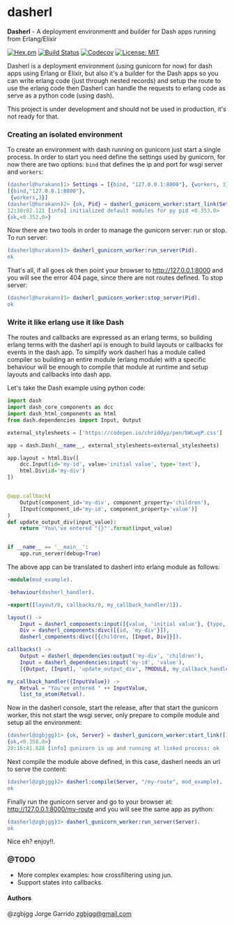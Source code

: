 # dasherl

**Dasherl** - A deployment environmentt and builder for Dash apps running from Erlang/Elixir

[![Hex.pm](https://img.shields.io/hexpm/v/dasherl.svg)](https://hex.pm/packages/dasherl)
[![Build Status](https://travis-ci.org/zgbjgg/dasherl.svg?branch=master)](https://travis-ci.org/zgbjgg/dasherl)
[![Codecov](https://img.shields.io/codecov/c/github/zgbjgg/dasherl.svg)](https://codecov.io/gh/zgbjgg/dasherl)
[![License: MIT](https://img.shields.io/github/license/zgbjgg/dasherl.svg)](https://raw.githubusercontent.com/zgbjgg/dasherl/master/LICENSE)

Dasherl is a deployment environment (using gunicorn for now) for dash apps using Erlang or Elixir, but also it's a builder for the Dash apps so you can write erlang code (just through nested records) and setup the route to use the erlang code then Dasherl can handle the requests to erlang code as serve as a python code (using dash).

This project is under development and should not be used in production, it's not ready for that.

### Creating an isolated environment

To create an environment with dash running on gunicorn just start a single process. In order to start you need define the settings used by gunicorn, for now there are two options: `bind` that defines the ip and port for wsgi server and `workers`:

```erlang
(dasherl@hurakann)1> Settings = [{bind, "127.0.0.1:8000"}, {workers, 3}]
[{bind,"127.0.0.1:8000"},
 {workers,3}]
(dasherl@hurakann)2> {ok, Pid} = dasherl_gunicorn_worker:start_link(Settings).
12:30:02.121 [info] initialized default modules for py pid <0.353.0>
{ok,<0.352.0>}
```

Now there are two tools in order to manage the gunicorn server: run or stop. To run server:

```erlang
(dasherl@hurakann)3> dasherl_gunicorn_worker:run_server(Pid).
ok
```

That's all, if all goes ok then point your browser to http://127.0.0.1:8000 and you will see the error 404 page, since there are not routes defined. To stop server:

```erlang
(dasherl@hurakann)5> dasherl_gunicorn_worker:stop_server(Pid).
ok
```

### Write it like erlang use it like Dash

The routes and callbacks are expressed as an erlang terms, so building erlang terms with the dasherl api is enough to build layouts or callbacks for events in the dash app. To simplify work dasherl has a module called compiler so building an entire module (erlang module) with a specific behaviour will be enough to compile that module at runtime and setup layouts and callbacks into dash app.

Let's take the Dash example using python code:

```python
import dash
import dash_core_components as dcc
import dash_html_components as html
from dash.dependencies import Input, Output

external_stylesheets = ['https://codepen.io/chriddyp/pen/bWLwgP.css']

app = dash.Dash(__name__, external_stylesheets=external_stylesheets)

app.layout = html.Div([
    dcc.Input(id='my-id', value='initial value', type='text'),
    html.Div(id='my-div')
])


@app.callback(
    Output(component_id='my-div', component_property='children'),
    [Input(component_id='my-id', component_property='value')]
)
def update_output_div(input_value):
    return 'You\'ve entered "{}"'.format(input_value)


if __name__ == '__main__':
    app.run_server(debug=True)
```

The above app can be translated to dasherl into erlang module as follows:

```erlang
-module(mod_example).

-behaviour(dasherl_handler).

-export([layout/0, callbacks/0, my_callback_handler/1]).

layout() ->
    Input = dasherl_components:input([{value, 'initial value'}, {type, 'text'}, {id, 'my-id'}]),
    Div = dasherl_components:divc([{id, 'my-div'}]),
    dasherl_components:divc([{children, [Input, Div]}]).

callbacks() ->
    Output = dasherl_dependencies:output('my-div', 'children'),
    Input = dasherl_dependencies:input('my-id', 'value'),
    [{Output, [Input], 'update_output_div', ?MODULE, my_callback_handler}].

my_callback_handler({InputValue}) ->
    Retval = "You've entered " ++ InputValue,
    list_to_atom(Retval).
```

Now in the dasherl console, start the release, after that start the gunicorn worker, this not start the wsgi server, only prepare to compile module and setup all the environment:

```erlang
(dasherl@zgbjgg)1> {ok, Server} = dasherl_gunicorn_worker:start_link([]).
{ok,<0.358.0>}
20:16:41.828 [info] gunicorn is up and running at linked process: ok
```

Next compile the module above defined, in this case, dasherl needs an url to serve the content:

```erlang
(dasherl@zgbjgg)2> dasherl:compile(Server, "/my-route", mod_example).
ok
```

Finally run the gunicorn server and go to your browser at: http://127.0.0.1:8000/my-route and you will see the same app as python:

```erlang
(dasherl@zgbjgg)3> dasherl_gunicorn_worker:run_server(Server).
ok
```

Nice eh? enjoy!!.

### @TODO

* More complex examples: how crossfiltering using jun.
* Support states into callbacks.

#### Authors

@zgbjgg Jorge Garrido <zgbjgg@gmail.com>

